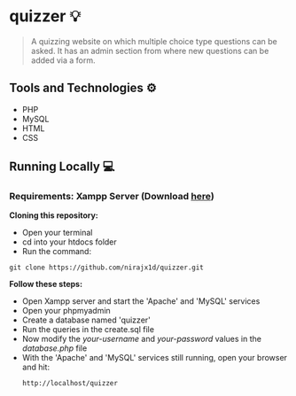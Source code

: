 # quizzer :bulb: 
> A quizzing website on which multiple choice type questions can be asked. It
has an admin section from where new questions can be added via a form.

## Tools and Technologies :gear:
* PHP
* MySQL
* HTML
* CSS

## Running Locally :computer:
### Requirements: Xampp Server (Download [here](https://www.apachefriends.org/index.html))
**Cloning this repository:**
- Open your terminal
- cd into your htdocs folder
- Run the command:
```
git clone https://github.com/nirajx1d/quizzer.git
```
**Follow these steps:**
- Open Xampp server and start the 'Apache' and 'MySQL' services
- Open your phpmyadmin
- Create a database named 'quizzer'
- Run the queries in the create.sql file
- Now modify the *your-username* and *your-password* values in the *database.php* file
- With the 'Apache' and 'MySQL' services still running, open your browser and hit:
  ```
  http://localhost/quizzer
  ```
